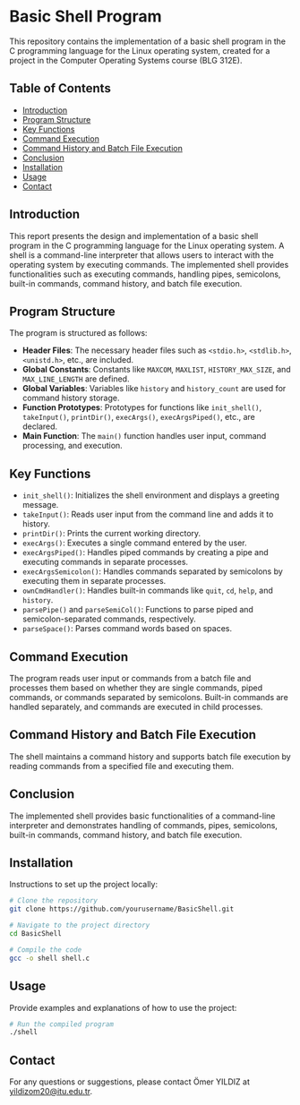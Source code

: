 # Basic Shell Program

This repository contains the implementation of a basic shell program in the C programming language for the Linux operating system, created for a project in the Computer Operating Systems course (BLG 312E).

## Table of Contents

- [Introduction](#introduction)
- [Program Structure](#program-structure)
- [Key Functions](#key-functions)
- [Command Execution](#command-execution)
- [Command History and Batch File Execution](#command-history-and-batch-file-execution)
- [Conclusion](#conclusion)
- [Installation](#installation)
- [Usage](#usage)
- [Contact](#contact)

## Introduction

This report presents the design and implementation of a basic shell program in the C programming language for the Linux operating system. A shell is a command-line interpreter that allows users to interact with the operating system by executing commands. The implemented shell provides functionalities such as executing commands, handling pipes, semicolons, built-in commands, command history, and batch file execution.

## Program Structure

The program is structured as follows:

- **Header Files**: The necessary header files such as `<stdio.h>`, `<stdlib.h>`, `<unistd.h>`, etc., are included.
- **Global Constants**: Constants like `MAXCOM`, `MAXLIST`, `HISTORY_MAX_SIZE`, and `MAX_LINE_LENGTH` are defined.
- **Global Variables**: Variables like `history` and `history_count` are used for command history storage.
- **Function Prototypes**: Prototypes for functions like `init_shell()`, `takeInput()`, `printDir()`, `execArgs()`, `execArgsPiped()`, etc., are declared.
- **Main Function**: The `main()` function handles user input, command processing, and execution.

## Key Functions

- `init_shell()`: Initializes the shell environment and displays a greeting message.
- `takeInput()`: Reads user input from the command line and adds it to history.
- `printDir()`: Prints the current working directory.
- `execArgs()`: Executes a single command entered by the user.
- `execArgsPiped()`: Handles piped commands by creating a pipe and executing commands in separate processes.
- `execArgsSemicolon()`: Handles commands separated by semicolons by executing them in separate processes.
- `ownCmdHandler()`: Handles built-in commands like `quit`, `cd`, `help`, and `history`.
- `parsePipe()` and `parseSemiCol()`: Functions to parse piped and semicolon-separated commands, respectively.
- `parseSpace()`: Parses command words based on spaces.

## Command Execution

The program reads user input or commands from a batch file and processes them based on whether they are single commands, piped commands, or commands separated by semicolons. Built-in commands are handled separately, and commands are executed in child processes.

## Command History and Batch File Execution

The shell maintains a command history and supports batch file execution by reading commands from a specified file and executing them.

## Conclusion

The implemented shell provides basic functionalities of a command-line interpreter and demonstrates handling of commands, pipes, semicolons, built-in commands, command history, and batch file execution.

## Installation

Instructions to set up the project locally:

```bash
# Clone the repository
git clone https://github.com/yourusername/BasicShell.git

# Navigate to the project directory
cd BasicShell

# Compile the code
gcc -o shell shell.c
```
## Usage
Provide examples and explanations of how to use the project:
```bash
# Run the compiled program
./shell
```
## Contact
For any questions or suggestions, please contact Ömer YILDIZ at yildizom20@itu.edu.tr.


